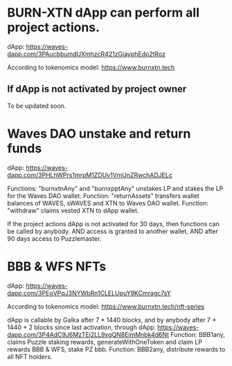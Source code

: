 # BURN-XTN dApp can perform all project actions.
dApp: https://waves-dapp.com/3PAucbbumdUXmhzcR421zGiayphEdo2tRoz

According to tokenomics model: https://www.burnxtn.tech

## If dApp is not activated by project owner
To be updated soon.

# Waves DAO unstake and return funds

dApp: https://waves-dapp.com/3PHLhWPrs1mrpM1ZDUv1VmUnZRwchADJELc

Functions: "burnxtnAny" and "burnxpptAny" unstakes LP and stakes the LP for the Waves DAO wallet.
Function: "returnAssets" transfers wallet balances of WAVES, sWAVES and XTN to Waves DAO wallet.
Function: "withdraw" claims vested XTN to dApp wallet.

If the project actions dApp is not activated for 30 days, then functions can be called by anybody.
AND access is granted to another wallet, AND after 90 days access to Puzzlemaster.

# BBB & WFS NFTs
dApp: https://waves-dapp.com/3PEgVPqJ3NYWbRn1CLELUpuY9KCmragc7sY

According to tokenomics model: https://www.burnxtn.tech/nft-series

dApp is callable by Galka after 7 * 1440 blocks, and by anybody after 7 * 1440 + 2 blocks since last activation, through dApp: https://waves-dapp.com/3P4AdC9J6MzTEi2LL9xgQN8EimMnbk4d6Nt
Function: BBB1any, claims Puzzle staking rewards, generateWithOneToken and claim LP rewards BBB & WFS, stake PZ bbb.
Function: BBB2any, distribute rewards to all NFT holders.

